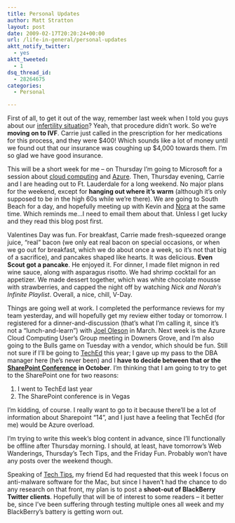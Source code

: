 ```yaml
---
title: Personal Updates
author: Matt Stratton
layout: post
date: 2009-02-17T20:20:24+00:00
url: /life-in-general/personal-updates
aktt_notify_twitter:
  - yes
aktt_tweeted:
  - 1
dsq_thread_id:
  - 28264675
categories:
  - Personal

---
```

First of all, to get it out of the way, remember last week when I told you guys about our [infertility situation][1]? Yeah, that procedure didn&#8217;t work. So we&#8217;re **moving on to IVF**. Carrie just called in the prescription for her medications for this process, and they were $400! Which sounds like a lot of money until we found out that our insurance was coughing up $4,000 towards them. I&#8217;m so glad we have good insurance.

This will be a short week for me &#8211; on Thursday I&#8217;m going to Microsoft for a session about <a href="http://en.wikipedia.org/wiki/Cloud_computing" target="_blank">cloud computing</a> and <a href="http://www.microsoft.com/azure/default.mspx" target="_blank">Azure</a>. Then, Thursday evening, Carrie and I are heading out to Ft. Lauderdale for a long weekend. No major plans for the weekend, except for **hanging out where it&#8217;s warm** (although it&#8217;s only supposed to be in the high 60s while we&#8217;re there). We are going to South Beach for a day, and hopefully meeting up with Kevin and <a href="http://scrapplequeen.livejournal.com/" target="_blank">Nora</a> at the same time. Which reminds me&#8230;I need to email them about that. Unless I get lucky and they read this blog post first.

Valentines Day was fun. For breakfast, Carrie made fresh-squeezed orange juice, &#8220;real&#8221; bacon (we only eat real bacon on special occasions, or when we go out for breakfast, which we do about once a week, so it&#8217;s not that big of a sacrifice), and pancakes shaped like hearts. It was delicious. **Even Scout got a pancake**. He enjoyed it. For dinner, I made filet mignon in red wine sauce, along with asparagus risotto. We had shrimp cocktail for an appetizer. We made dessert together, which was white chocolate mousse with strawberries, and capped the night off by watching _Nick and Norah&#8217;s Infinite Playlist_. Overall, a nice, chill, V-Day.

Things are going well at work. I completed the performance reviews for my team yesterday, and will hopefully get my review either today or tomorrow. I registered for a dinner-and-discussion (that&#8217;s what I&#8217;m calling it, since it&#8217;s not a &#8220;lunch-and-learn&#8221;) with <a href="http://www.sharepointjoel.com/" target="_blank">Joel Oleson</a> in March. Next week is the Azure Cloud Computing User&#8217;s Group meeting in Downers Grove, and I&#8217;m also going to the Bulls game on Tuesday with a vendor, which should be fun. Still not sure if I&#8217;ll be going to <a href="http://www.microsoft.com/events/TechEd2009/" target="_blank">TechEd</a> this year; I gave up my pass to the DBA manager here (he&#8217;s never been) and I **have to decide between that or the** <a href="http://www.mssharepointconference.com" target="_blank"><strong>SharePoint Conference</strong></a> **in October**. I&#8217;m thinking that I am going to try to get to the SharePoint one for two reasons:

  1. I went to TechEd last year
  2. The SharePoint conference is in Vegas

I&#8217;m kidding, of course. I really want to go to it because there&#8217;ll be a lot of information about Sharepoint &#8220;14&#8221;, and I just have a feeling that TechEd (for me) would be Azure overload. 

I&#8217;m trying to write this week&#8217;s blog content in advance, since I&#8217;ll functionally be offline after Thursday morning. I should, at least, have tomorrow&#8217;s Web Wanderings, Thursday&#8217;s Tech Tips, and the Friday Fun. Probably won&#8217;t have any posts over the weekend though. 

Speaking of <a href="/topics/tech-tips/" target="_self">Tech Tips</a>, my friend Ed had requested that this week I focus on anti-malware software for the Mac, but since I haven&#8217;t had the chance to do any research on that front, my plan is to post a **shoot-out of BlackBerry Twitter clients**. Hopefully that will be of interest to some readers &#8211; it better be, since I&#8217;ve been suffering through testing multiple ones all week and my BlackBerry&#8217;s battery is getting worn out.

 [1]: /2009/02/10/infertility